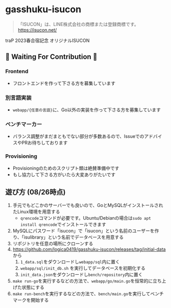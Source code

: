 # gasshuku-isucon

> 「ISUCON」は、LINE株式会社の商標または登録商標です。  
> <https://isucon.net/>

traP 2023春合宿記念 オリジナルISUCON

## 🙏 Waiting For Contribution 🙏

### Frontend

- フロントエンドを作って下さる方を募集しています

### 別言語実装

- `webapp/{任意の言語}`に、Go以外の実装を作って下さる方を募集しています

### ベンチマーカー

- バランス調整がまだまともでない部分が多数あるので、IssueでのアドバイスやPRお待ちしております

### Provisioning

- Provisioningのためのスクリプト類は絶賛準備中です
- もし協力して下さる方がいたら大変ありがたいです

## 遊び方 (08/26時点)

1. 手元でもどこかのサーバーでも良いので、GoとMySQLがインストールされたLinux環境を用意する
   - `qrencode`コマンドが必要です。Ubuntu/Debianの場合は`sudo apt install qrencode`でインストールできます
2. MySQLにパスワード「isucon」で「isucon」という名前のユーザーを作り、「isulibrary」という名前でデータベースを用意する
3. リポジトリを任意の場所にクローンする
4. <https://github.com/logica0419/gasshuku-isucon/releases/tag/initial-data> から
   1. `1_data.sql`をダウンロードし`webapp/sql`内に置く
   2. `webapp/sql/init_db.sh` を実行してデータベースを初期化する
   3. `init_data.json`をダウンロードし`bench/repository`内に置く
5. `make run-go`を実行するなどの方法で、`webapp/go/main.go`を恒常的に立ち上げた状態にする
6. `make run-bench`を実行するなどの方法で、`bench/main.go`を実行してベンチマークを開始する
